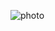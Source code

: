 ![photo](https://netrinoimages.s3.eu-west-2.amazonaws.com/2017/11/29/480242/365437/lola_bunny_pole_dancing_fanart_3d_model_c4d_max_obj_fbx_ma_lwo_3ds_3dm_stl_3795961_o.jpg)